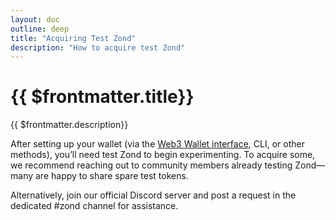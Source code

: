 ```yaml
---
layout: doc
outline: deep
title: "Acquiring Test Zond"
description: "How to acquire test Zond"
---
```



# {{ $frontmatter.title}}

{{ $frontmatter.description}}

After setting up your wallet (via the [Web3 Wallet interface](/testnet/usage/web3-wallet), CLI, or other methods), you’ll need test Zond to begin experimenting. To acquire some, we recommend reaching out to community members already testing Zond—many are happy to share spare test tokens. 

Alternatively, join our official Discord server and post a request in the dedicated #zond channel for assistance.